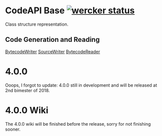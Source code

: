 # CodeAPI Base [![wercker status](https://app.wercker.com/status/5bb68f1c497f4e1cf3ff362874395e6f/s/master "wercker status")](https://app.wercker.com/project/byKey/5bb68f1c497f4e1cf3ff362874395e6f)

Class structure representation.

## Code Generation and Reading

[BytecodeWriter](https://github.com/JonathanxD/CodeAPI-BytecodeWriter)
[SourceWriter](https://github.com/JonathanxD/CodeAPI-SourceWriter)
[BytecodeReader](https://github.com/JonathanxD/CodeAPI-BytecodeReader)


# 4.0.0

Ooops, I forgot to update: 4.0.0 still in development and will be released at 2nd bimester of 2018.

# 4.0.0 Wiki

The 4.0.0 wiki will be finished before the release, sorry for not finishing sooner.
